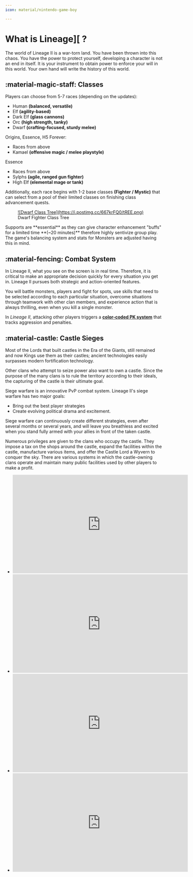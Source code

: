 ```yaml
---
icon: material/nintendo-game-boy

---
```


# What is Lineage][ ? 
The world of Lineage II is a war-torn land. You have been thrown into this chaos. You have the power
to protect yourself, developing a character is not an end in itself. It is your instrument
to obtain power to enforce your will in this world. Your own hand will write the history of this world.

## :material-magic-staff: Classes
Players can choose from 5-7 races (depending on the updates):

- Human **(balanced, versatile)**
- Elf **(agility-based)**
- Dark Elf **(glass cannons)**
- Orc **(high strength, tanky)**
- Dwarf **(crafting-focused, sturdy melee)**

Origins, Essence, H5 Forever:

- Races from above
- Kamael **(offensive magic / melee playstyle)**

Essence

- Races from above
- Sylphs **(agile, ranged gun fighter)**
- High Elf **(elemental mage or tank)**

Additionally, each race begins with 1-2 base classes **(Fighter / Mystic)** that can select from
a pool of their limited classes on finishing class advancement quests.

<style>
.class-tree ul { padding-left: 20px; }
.class-tree li { list-style: none; position: relative; }
.class-tree li::before {
    content: "";
    position: absolute;
    left: -15px;
    top: 10px;
    width: 10px;
    height: 1px;
    background: #777;
}
.class-tree li::after {
    content: "";
    position: absolute;
    left: -15px;
    top: 0;
    width: 1px;
    height: 100%;
    background: #777;
}
.base-class { color: #ff9900; font-weight: bold; }
.first-class { color: #33cc33; }
.second-class { color: #3399ff; }
</style>

<figure markdown="span">
    <a href="https://postimg.cc/9zhgV8ZR">
    ![Dwarf Class Tree](https://i.postimg.cc/667krFQ0/tREE.png)
    </a>
    <figcaption>Dwarf Fighter Class Tree</figcaption>
</figure>
Supports are **essential** as they can give character enhancement "buffs" for a limited time **(~20 minutes)**
therefore highly sentivize group play. The game's balancing system and stats for Monsters are 
adjusted having this in mind.


## :material-fencing: Combat System
In Lineage II, what you see on the screen is in real time. Therefore, it is critical to make an 
appropriate decision quickly for every situation you get in. Lineage II pursues both strategic 
and action-oriented features.

You will battle monsters, players and fight for spots, use skills that need to be selected according
to each particular situation, overcome situations through teamwork with other clan members, and 
experience action that is always thrilling, even when you kill a single monster. 

In *Lineage II*, attacking other players triggers a 
[**color-coded PK system**](https://tab1-web.github.io/faq/Game/General/pk/) that tracks aggression 
and penalties.

## :material-castle: Castle Sieges
Most of the Lords that built castles in the Era of the Giants, still remained and now Kings 
use them as their castles; ancient technologies easily surpasses modern fortification technology.

Other clans who attempt to seize power also want to own a castle. Since the purpose of the many 
clans is to rule the territory according to their ideals, the capturing of the castle is their 
ultimate goal. 

Siege warfare is an innovative PvP combat system. Lineage II's siege warfare has two major goals: 

- Bring out the best player strategies
- Create evolving political drama and excitement. 

Siege warfare can continuously create different strategies, even after several months or 
several years, and will leave you breathless and excited when you stand fully armed with 
your allies in front of the taken castle. 

Numerous privileges are given to the clans who occupy the castle. They impose a tax on the shops 
around the castle, expand the facilities within the castle, manufacture various items, and offer 
the Castle Lord a Wyvern to conquer the sky. There are various systems in which the castle-owning 
clans operate and maintain many public facilities used by other players to make a profit.

<div class="grid cards" markdown>

- <iframe width="560" height="315" src="https://www.youtube.com/embed/oH6-k6-1FXM?si=Rv1PpMlf9PKAh0Iz" title="YouTube video player" frameborder="0" allow="accelerometer; autoplay; clipboard-write; encrypted-media; gyroscope; picture-in-picture; web-share" referrerpolicy="strict-origin-when-cross-origin" allowfullscreen></iframe>

- <iframe width="560" height="315" src="https://www.youtube.com/embed/FYc7BRC7CX0" title="L2Reborn Origins - Euphoria - Cardinal PvP Movie" frameborder="0" allow="accelerometer; autoplay; clipboard-write; encrypted-media; gyroscope; picture-in-picture; web-share" referrerpolicy="strict-origin-when-cross-origin" allowfullscreen></iframe>

- <iframe width="560" height="315" src="https://www.youtube.com/embed/k9aAtkNLdIM" title="Lineage II Raid Boss - ICE QUEEN - Freya normal Mode - OBT" frameborder="0" allow="accelerometer; autoplay; clipboard-write; encrypted-media; gyroscope; picture-in-picture; web-share" referrerpolicy="strict-origin-when-cross-origin" allowfullscreen></iframe>

- <iframe width="560" height="315" src="https://www.youtube.com/embed/QYQZvLDvD2I" title="sf.aliara | drunkLizards | reborn x30 | memories, part 3." frameborder="0" allow="accelerometer; autoplay; clipboard-write; encrypted-media; gyroscope; picture-in-picture; web-share" referrerpolicy="strict-origin-when-cross-origin" allowfullscreen></iframe>

</div>
